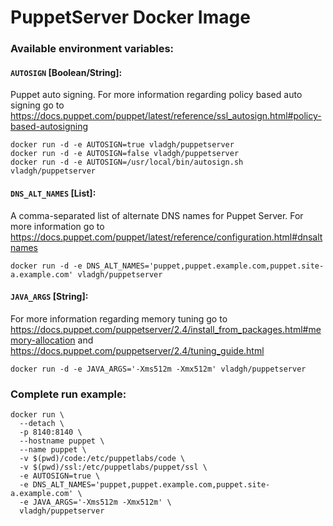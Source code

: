 # PuppetServer Docker Image

### Available environment variables:

#### `AUTOSIGN` [Boolean/String]:
Puppet auto signing. For more information regarding policy based auto signing go to https://docs.puppet.com/puppet/latest/reference/ssl_autosign.html#policy-based-autosigning
```shell
docker run -d -e AUTOSIGN=true vladgh/puppetserver
docker run -d -e AUTOSIGN=false vladgh/puppetserver
docker run -d -e AUTOSIGN=/usr/local/bin/autosign.sh vladgh/puppetserver
```

#### `DNS_ALT_NAMES` [List]:
A comma-separated list of alternate DNS names for Puppet Server. For more information go to https://docs.puppet.com/puppet/latest/reference/configuration.html#dnsaltnames
```shell
docker run -d -e DNS_ALT_NAMES='puppet,puppet.example.com,puppet.site-a.example.com' vladgh/puppetserver
```

#### `JAVA_ARGS` [String]:
For more information regarding memory tuning go to https://docs.puppet.com/puppetserver/2.4/install_from_packages.html#memory-allocation and https://docs.puppet.com/puppetserver/2.4/tuning_guide.html
```shell
docker run -d -e JAVA_ARGS='-Xms512m -Xmx512m' vladgh/puppetserver
```

### Complete run example:
```
docker run \
  --detach \
  -p 8140:8140 \
  --hostname puppet \
  --name puppet \
  -v $(pwd)/code:/etc/puppetlabs/code \
  -v $(pwd)/ssl:/etc/puppetlabs/puppet/ssl \
  -e AUTOSIGN=true \
  -e DNS_ALT_NAMES='puppet,puppet.example.com,puppet.site-a.example.com' \
  -e JAVA_ARGS='-Xms512m -Xmx512m' \
  vladgh/puppetserver
```
